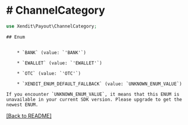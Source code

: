 # # ChannelCategory


```php
use Xendit\Payout\ChannelCategory;
```

    ## Enum

    
        * `BANK` (value: `'BANK'`)
    
        * `EWALLET` (value: `'EWALLET'`)
    
        * `OTC` (value: `'OTC'`)
    
        * `XENDIT_ENUM_DEFAULT_FALLBACK` (value: `UNKNOWN_ENUM_VALUE`)

    If you encounter `UNKNOWN_ENUM_VALUE`, it means that this ENUM is unavailable in your current SDK version. Please upgrade to get the newest ENUM.

[[Back to README]](../../README.md)
